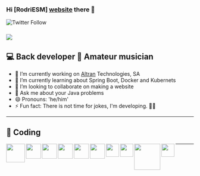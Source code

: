 ### Hi [RodriESM] [website] there 👋

![Twitter Follow](https://img.shields.io/twitter/follow/RodriESM?color=%231DA1F2&label=RodriESM&logo=Twitter&style=flat-square)
### 
<!--
ctrl+k v
-->

<img src="https://miro.medium.com/max/800/1*9AtQbpXOBcTZblwFpZOVfA.gif">

## 💻 Back developer 🎸 Amateur musician

- 🔭 I’m currently working on [Altran] Technologies, SA
- 🌱 I’m currently learning about Spring Boot, Docker and Kubernets
- 👯 I’m looking to collaborate on making a website
- 💬 Ask me about your Java problems
- 😄 Pronouns: 'he/him'
- ⚡ Fun fact: There is not time for jokes, I'm developing. 🐱‍💻
---

## 🍃 Coding
<img align="left" width="50" src="https://lh3.googleusercontent.com/1vh72BnSo9P_JG7itdJOiqyzcOW5eFNIvjW9q-eV_dbhBDyKHB0ZP9h24rUiMaoVSR-dUbGqoYr3RDsccGmO1Sarq55epzavGOxk12DYD9tE-d7h00LWjXbILZ6cm_Vlv5ybX5nF">

<img align="left" width="40" src="https://img.icons8.com/color/452/spring-logo.png">

<img align="left" width="40" src="https://upload.wikimedia.org/wikipedia/commons/thumb/0/0b/Maven_logo.svg/1024px-Maven_logo.svg.png">


<img align="left" width="40" src="https://2.bp.blogspot.com/-tzm1twY_ENM/XlCRuI0ZkRI/AAAAAAAAOso/BmNOUANXWxwc5vwslNw3WpjrDlgs9PuwQCLcBGAsYHQ/s1600/pasted%2Bimage%2B0.png">

<img align="left" width="40" src="https://cdn.worldvectorlogo.com/logos/c--4.svg">

<img align="left" width="40" src="https://cdn.iconscout.com/icon/free/png-512/docker-226091.png">

<img align="left" width="35" src="https://user-images.githubusercontent.com/19824574/41482054-47a3a702-70a2-11e8-9561-de51c5f71220.png">

<img align="left" width="35" src="https://cdn2.iconfinder.com/data/icons/programming-50/64/206_programming-sql-data-database-512.png">

<img align="left" width="70" src="https://user-images.githubusercontent.com/30186107/29488525-f55a69d0-84da-11e7-8a39-5476f663b5eb.png">

<img align="left" width="35" src="https://image.flaticon.com/icons/png/512/136/136443.png">

---



<!--LINKS-->
[website]: https://rodriesm.github.io/
[Altran]: https://www.altran.com/es/es/